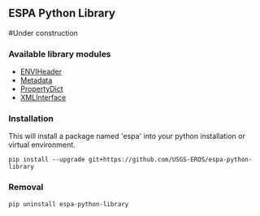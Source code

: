 ## ESPA Python Library

#Under construction

### Available library modules
- [ENVIHeader](espa/image/envi-README.md)
- [Metadata](espa/metadata/metadata_api-README.md)
- [PropertyDict](espa/collection/property_dictionary-README.md)
- [XMLInterface](espa/collection/xml_interface-README.md)

### Installation

This will install a package named 'espa' into your python installation or virtual environment.

```pip install --upgrade git+https://github.com/USGS-EROS/espa-python-library```

### Removal

```pip uninstall espa-python-library```
